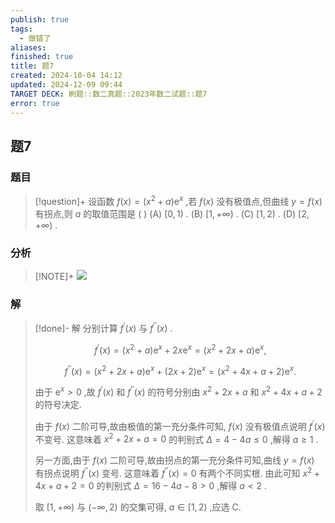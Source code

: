 ```yaml
---
publish: true
tags:
  - 做错了
aliases: 
finished: true
title: 题7
created: 2024-10-04 14:12
updated: 2024-12-09 09:44
TARGET DECK: 刷题::数二真题::2023年数二试题::题7
error: true
---
```

## 题7
### 题目
> [!question]+
> 设函数 $f( x) = ( {{x}^{2} + a}) {\mathrm{e}}^{x}$ ,若 $f( x)$ 没有极值点,但曲线 $y = f( x)$ 有拐点,则 $a$ 的取值范围是 ( )
> (A) $\lbrack 0,1)$ . 
> (B) $\lbrack 1, + \infty )$ .
> (C) $\lbrack 1,2)$ .
> (D) $\lbrack 2, + \infty )$ .
### 分析
> [!NOTE]+
> ![](https://img.hwenyi.live/202412091743467.webp)
### 解
> [!done]-
> 解 分别计算 ${f}^{\prime }( x)$ 与 ${f}^{\prime \prime }( x)$ .
> 
> $$
> {f}^{\prime }( x) = ( {{x}^{2} + a}) {\mathrm{e}}^{x} + {2x}{\mathrm{e}}^{x} = ( {{x}^{2} + {2x} + a}) {\mathrm{e}}^{x},
> $$
> 
> $$
> {f}^{\prime \prime }( x) = ( {{x}^{2} + {2x} + a}) {\mathrm{e}}^{x} + ( {{2x} + 2}) {\mathrm{e}}^{x} = ( {{x}^{2} + {4x} + a + 2}) {\mathrm{e}}^{x}.
> $$
> 
> 由于 ${\mathrm{e}}^{x} > 0$ ,故 ${f}^{\prime }( x)$ 和 ${f}^{\prime \prime }( x)$ 的符号分别由 ${x}^{2} + {2x} + a$ 和 ${x}^{2} + {4x} + a + 2$ 的符号决定.
> 
> 由于 $f( x)$ 二阶可导,故由极值的第一充分条件可知, $f( x)$ 没有极值点说明 ${f}^{\prime }( x)$ 不变号. 这意味着 ${x}^{2} + {2x} + a = 0$ 的判别式 $\Delta = 4 - {4a} \leq 0$ ,解得 $a \geq 1$ .
> 
> 另一方面,由于 $f( x)$ 二阶可导,故由拐点的第一充分条件可知,曲线 $y = f( x)$ 有拐点说明 ${f}^{\prime \prime }( x)$ 变号. 这意味着 ${f}^{\prime \prime }( x) = 0$ 有两个不同实根. 由此可知 ${x}^{2} + {4x} + a + 2 = 0$ 的判别式 $\Delta = {16} - {4a} - 8 > 0$ ,解得 $a < 2$ .
> 
> 取 $\lbrack 1, + \infty )$ 与 $( {-\infty ,2})$ 的交集可得, $a \in \lbrack 1,2)$ ,应选 C.